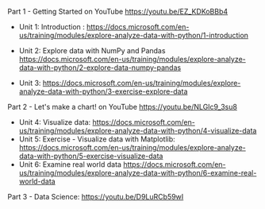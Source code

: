 Part 1 - Getting Started on YouTube  https://youtu.be/EZ_KDKoBBb4
- Unit 1: Introduction : https://docs.microsoft.com/en-us/training/modules/explore-analyze-data-with-python/1-introduction

- Unit 2: Explore data with NumPy and Pandas
 https://docs.microsoft.com/en-us/training/modules/explore-analyze-data-with-python/2-explore-data-numpy-pandas
- Unit 3: https://docs.microsoft.com/en-us/training/modules/explore-analyze-data-with-python/3-exercise-explore-data

Part 2 - Let's make a chart! on YouTube https://youtu.be/NLGIc9_3su8  
- Unit 4: Visualize data: https://docs.microsoft.com/en-us/training/modules/explore-analyze-data-with-python/4-visualize-data
- Unit 5: Exercise - Visualize data with Matplotlib: https://docs.microsoft.com/en-us/training/modules/explore-analyze-data-with-python/5-exercise-visualize-data
- Unit 6: Examine real world data
https://docs.microsoft.com/en-us/training/modules/explore-analyze-data-with-python/6-examine-real-world-data 

Part 3 - Data Science: https://youtu.be/D9LuRCb59wI
